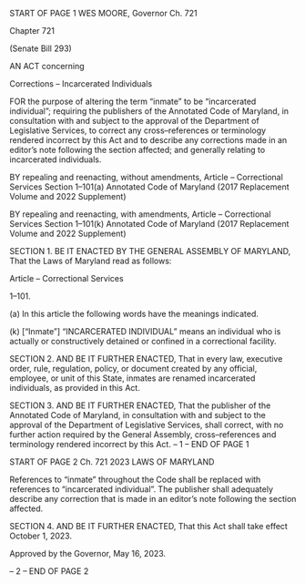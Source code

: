 START OF PAGE 1
WES MOORE, Governor Ch. 721

Chapter 721

(Senate Bill 293)

AN ACT concerning

Corrections – Incarcerated Individuals

FOR the purpose of altering the term “inmate” to be “incarcerated individual”; requiring
the publishers of the Annotated Code of Maryland, in consultation with and subject
to the approval of the Department of Legislative Services, to correct any
cross–references or terminology rendered incorrect by this Act and to describe any
corrections made in an editor’s note following the section affected; and generally
relating to incarcerated individuals.

BY repealing and reenacting, without amendments,
Article – Correctional Services
Section 1–101(a)
Annotated Code of Maryland
(2017 Replacement Volume and 2022 Supplement)

BY repealing and reenacting, with amendments,
Article – Correctional Services
Section 1–101(k)
Annotated Code of Maryland
(2017 Replacement Volume and 2022 Supplement)

SECTION 1. BE IT ENACTED BY THE GENERAL ASSEMBLY OF MARYLAND,
That the Laws of Maryland read as follows:

Article – Correctional Services

1–101.

(a) In this article the following words have the meanings indicated.

(k) [“Inmate”] “INCARCERATED INDIVIDUAL” means an individual who is
actually or constructively detained or confined in a correctional facility.

SECTION 2. AND BE IT FURTHER ENACTED, That in every law, executive order,
rule, regulation, policy, or document created by any official, employee, or unit of this State,
inmates are renamed incarcerated individuals, as provided in this Act.

SECTION 3. AND BE IT FURTHER ENACTED, That the publisher of the
Annotated Code of Maryland, in consultation with and subject to the approval of the
Department of Legislative Services, shall correct, with no further action required by the
General Assembly, cross–references and terminology rendered incorrect by this Act.
– 1 –
END OF PAGE 1

START OF PAGE 2
Ch. 721 2023 LAWS OF MARYLAND

References to “inmate” throughout the Code shall be replaced with references to
“incarcerated individual”. The publisher shall adequately describe any correction that is
made in an editor’s note following the section affected.

SECTION 4. AND BE IT FURTHER ENACTED, That this Act shall take effect
October 1, 2023.

Approved by the Governor, May 16, 2023.

– 2 –
END OF PAGE 2